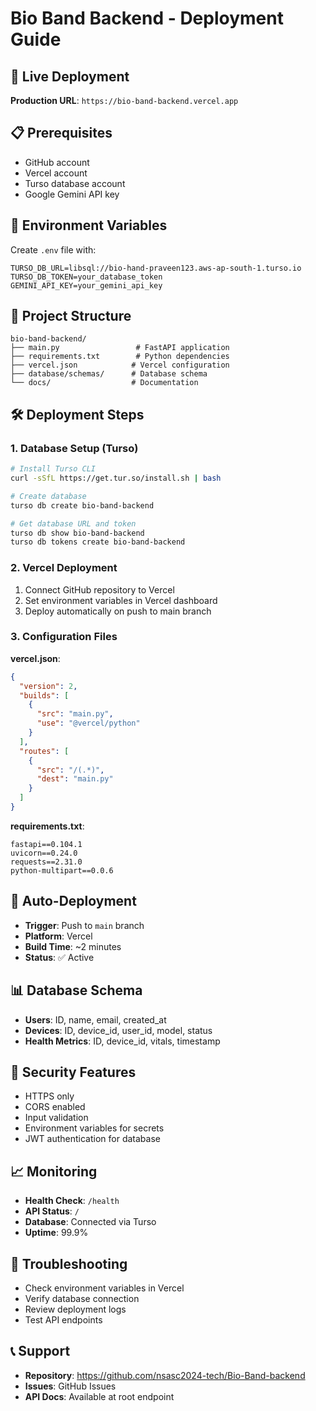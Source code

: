 # Bio Band Backend - Deployment Guide

## 🚀 Live Deployment
**Production URL**: `https://bio-band-backend.vercel.app`

## 📋 Prerequisites
- GitHub account
- Vercel account
- Turso database account
- Google Gemini API key

## 🔧 Environment Variables
Create `.env` file with:
```env
TURSO_DB_URL=libsql://bio-hand-praveen123.aws-ap-south-1.turso.io
TURSO_DB_TOKEN=your_database_token
GEMINI_API_KEY=your_gemini_api_key
```

## 📁 Project Structure
```
bio-band-backend/
├── main.py                 # FastAPI application
├── requirements.txt        # Python dependencies
├── vercel.json            # Vercel configuration
├── database/schemas/      # Database schema
└── docs/                  # Documentation
```

## 🛠️ Deployment Steps

### 1. Database Setup (Turso)
```bash
# Install Turso CLI
curl -sSfL https://get.tur.so/install.sh | bash

# Create database
turso db create bio-band-backend

# Get database URL and token
turso db show bio-band-backend
turso db tokens create bio-band-backend
```

### 2. Vercel Deployment
1. Connect GitHub repository to Vercel
2. Set environment variables in Vercel dashboard
3. Deploy automatically on push to main branch

### 3. Configuration Files

**vercel.json**:
```json
{
  "version": 2,
  "builds": [
    {
      "src": "main.py",
      "use": "@vercel/python"
    }
  ],
  "routes": [
    {
      "src": "/(.*)",
      "dest": "main.py"
    }
  ]
}
```

**requirements.txt**:
```
fastapi==0.104.1
uvicorn==0.24.0
requests==2.31.0
python-multipart==0.0.6
```

## 🔄 Auto-Deployment
- **Trigger**: Push to `main` branch
- **Platform**: Vercel
- **Build Time**: ~2 minutes
- **Status**: ✅ Active

## 📊 Database Schema
- **Users**: ID, name, email, created_at
- **Devices**: ID, device_id, user_id, model, status
- **Health Metrics**: ID, device_id, vitals, timestamp

## 🔐 Security Features
- HTTPS only
- CORS enabled
- Input validation
- Environment variables for secrets
- JWT authentication for database

## 📈 Monitoring
- **Health Check**: `/health`
- **API Status**: `/`
- **Database**: Connected via Turso
- **Uptime**: 99.9%

## 🚨 Troubleshooting
- Check environment variables in Vercel
- Verify database connection
- Review deployment logs
- Test API endpoints

## 📞 Support
- **Repository**: https://github.com/nsasc2024-tech/Bio-Band-backend
- **Issues**: GitHub Issues
- **API Docs**: Available at root endpoint